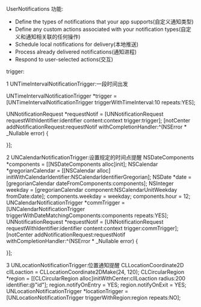 UserNotifications
功能:
* Define the types of notifications that your app supports(自定义通知类型)
* Define any custom actions associated with your notification types(自定义和通知相关联的任何操作)
* Schedule local notifications for delivery(本地推送)
* Process already delivered notifications(通知进程)
* Respond to user-selected actions(交互)

 trigger:
 
 1 UNTimeIntervalNotificationTrigger:一段时间出发
 
  UNTimeIntervalNotificationTrigger *trigger = [UNTimeIntervalNotificationTrigger triggerWithTimeInterval:10 repeats:YES];
 
  UNNotificationRequest *requestNotif = [UNNotificationRequest   requestWithIdentifier:identifier content:context trigger:trigger];
  [notCenter addNotificationRequest:requestNotif withCompletionHandler:^(NSError * _Nullable error) {
 
 }];
 
 2 UNCalendarNotificationTrigger:设置规定的时间点提醒
 NSDateComponents *components = [[NSDateComponents alloc]init];
 NSCalendar *gregorianCalendar = [[NSCalendar alloc] initWithCalendarIdentifier:NSCalendarIdentifierGregorian];
 NSDate *date = [gregorianCalendar dateFromComponents:components];
 NSInteger weekday = [gregorianCalendar component:NSCalendarUnitWeekday fromDate:date];
 components.weekday = weekday;
 components.hour  = 12;
 UNCalendarNotificationTrigger *commTrigger = [UNCalendarNotificationTrigger triggerWithDateMatchingComponents:components repeats:YES];
 UNNotificationRequest *requestNotif = [UNNotificationRequest   requestWithIdentifier:identifier content:context trigger:commTrigger];
 [notCenter addNotificationRequest:requestNotif withCompletionHandler:^(NSError * _Nullable error) {
 
 }];
 
 3 UNLocationNotificationTrigger:位置通知提醒
 CLLocationCoordinate2D cllLoaction =
 CLLocationCoordinate2DMake(24, 120);
 CLCircularRegion *region = [[CLCircularRegion alloc]initWithCenter:cllLoaction radius:200 identifier:@"id"];
 region.notifyOnEntry = YES;
 region.notifyOnExit = YES;
 UNLocationNotificationTrigger *locationTrigger = [UNLocationNotificationTrigger triggerWithRegion:region repeats:NO];
 
 
